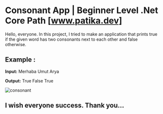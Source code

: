 ﻿# Consonant App | Beginner Level .Net Core Path [www.patika.dev]

Hello, everyone. In this project, I tried to make an application that prints true if the given word has two consonants next to each other and false otherwise.

## Example :

**Input:** Merhaba Umut Arya

**Output:** True False True 


![consonant](https://github.com/ytcaglar/Consonant/assets/93604446/fdcf3a23-962f-4794-944f-b61b0b61bca2)


## I wish everyone success. Thank you...
